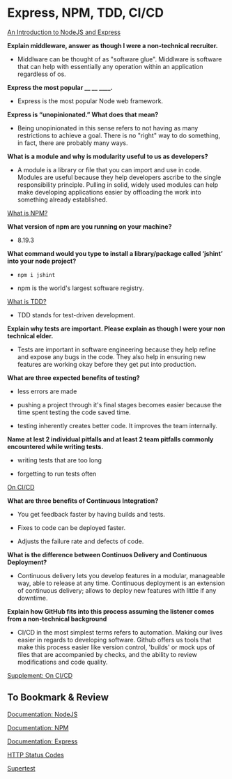 # Express, NPM, TDD, CI/CD

[An Introduction to NodeJS and Express](https://developer.mozilla.org/en-US/docs/Learn/Server-side/Express_Nodejs/Introduction)

**Explain middleware, answer as though I were a non-technical recruiter.**

- Middlware can be thought of as "software glue". Middlware is software that can help with essentially any operation within an application regardless of os.

**Express the most popular __ __ ____.**

- Express is the most popular Node web framework.

**Express is “unopinionated.” What does that mean?**

- Being unopinionated in this sense refers to not having as many restrictions to achieve a goal. There is no "right" way to do something, in fact, there are probably many ways.

**What is a module and why is modularity useful to us as developers?**

- A module is a library or file that you can import and use in code. Modules are useful because they help developers ascribe to the single responsibility principle. Pulling in solid, widely used modules can help make developing applications easier by offloading the work into something already established.

[What is NPM?](https://docs.npmjs.com/getting-started/what-is-npm)

**What version of npm are you running on your machine?**

- 8.19.3

**What command would you type to install a library/package called ‘jshint’ into your node project?**

- ```npm i jshint```

- npm is the world's largest software registry.

[What is TDD?](https://www.agilealliance.org/glossary/tdd/)

- TDD stands for test-driven development.

**Explain why tests are important. Please explain as though I were your non technical elder.**

- Tests are important in software engineering because they help refine and expose any bugs in the code. They also help in ensuring new features are working okay before they get put into production.

**What are three expected benefits of testing?**

- less errors are made

- pushing a project through it's final stages becomes easier because the time spent testing the code saved time.

- testing inherently creates better code. It improves the team internally.

**Name at lest 2 individual pitfalls and at least 2 team pitfalls commonly encountered while writing tests.**

- writing tests that are too long

- forgetting to run tests often

[On CI/CD](https://www.youtube.com/watch?v=xSv_m3KhUO8)

**What are three benefits of Continuous Integration?**

- You get feedback faster by having builds and tests.

- Fixes to code can be deployed faster.

- Adjusts the failure rate and defects of code.

**What is the difference between Continuos Delivery and Continuous Deployment?**

- Continuous delivery lets you develop features in a modular, manageable way, able to release at any time. Continuous deployment is an extension of continuous delivery; allows to deploy new features with little if any downtime.

**Explain how GitHub fits into this process assuming the listener comes from a non-technical background**

- CI/CD in the most simplest terms refers to automation. Making our lives easier in regards to developing software. Github offers us tools that make this process easier like version control, 'builds' or mock ups of files that are accompanied by checks, and the ability to review modifications and code quality.

[Supplement: On CI/CD](https://resources.github.com/ci-cd/)

## To Bookmark & Review

[Documentation: NodeJS](https://nodejs.org/en/docs/)

[Documentation: NPM](https://docs.npmjs.com/)

[Documentation: Express](https://expressjs.com/en/4x/api.html)

[HTTP Status Codes](https://www.restapitutorial.com/httpstatuscodes.html)

[Supertest](https://github.com/visionmedia/supertest)

